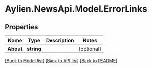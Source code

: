 
# Aylien.NewsApi.Model.ErrorLinks

## Properties

Name | Type | Description | Notes
------------ | ------------- | ------------- | -------------
**About** | **string** |  | [optional] 

[[Back to Model list]](../README.md#documentation-for-models)
[[Back to API list]](../README.md#documentation-for-api-endpoints)
[[Back to README]](../README.md)

